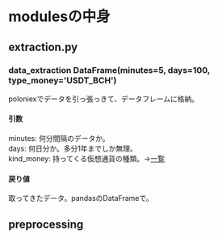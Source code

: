# modulesの中身
## extraction.py
### data_extraction DataFrame(minutes=5, days=100, type_money='USDT_BCH')

poloniexでデータを引っ張っきて、データフレームに格納。
#### 引数
minutes: 何分間隔のデータか。   
days: 何日分か。多分1年までしか無理。  
kind_money: 持ってくる仮想通貨の種類。->[一覧](https://docs.poloniex.com/#currencies)

#### 戻り値
取ってきたデータ。pandasのDataFrameで。

## preprocessing
